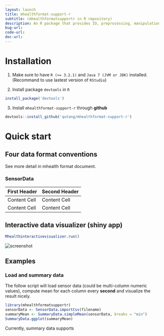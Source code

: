 ```yaml
---
layout: launch
title: mhealthformat-support-r
subtitle: (mhealthformatsupportr in R repository)
description: An R package that provides IO, preprocessing, manipulation, visualization functions and shiny apps to support data mining for mhealth data stored in mHealth data format.
bug-url: 
code-url:
doc-url:
---
```


# Installation

1. Make sure to have `R (>= 3.2.1)` and `Java 7 (JVM or JDK)` installed. (Recommand to use lastest version of `RStudio`)

2. Install package `devtools` in `R`
``` r
install_package('devtools')
```
3. Install `mhealthformat-support-r` through __github__
``` r
devtools::install_github('qutang/mhealthformat-support-r')
```

# Quick start

## Four data format conventions
See more detail in mhealth format document.

### SensorData

First Header  | Second Header
------------- | -------------
Content Cell  | Content Cell
Content Cell  | Content Cell

## Interactive data visualizer (shiny app)

``` r
Mhealthinteractivevisualizer.run()
```
![screenshot]()

## Examples

### Load and summary data

The follow script will load sensor data (could be multi-column numeric values), compute mean for each column every __second__ and visualize the result nicely.

``` r
library(mhealthformatsupportr)
sensorData <- SensorData.importCsv(filename)
summaryMean <- SummaryData.simpleMean(sensorData, breaks = "min")
SummaryData.ggplot(summaryMean)
```

Currently, summary data supports 